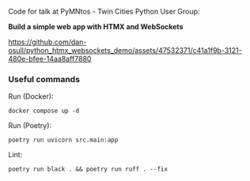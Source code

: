 Code for talk at PyMNtos - Twin Cities Python User Group:

**Build a simple web app with HTMX and WebSockets**

https://github.com/dan-osull/python_htmx_websockets_demo/assets/47532371/c41a1f9b-3121-480e-bfee-14aa8aff7880

### Useful commands

Run (Docker):

    docker compose up -d

Run (Poetry):

    poetry run uvicorn src.main:app

Lint:

    poetry run black . && poetry run ruff . --fix
    
